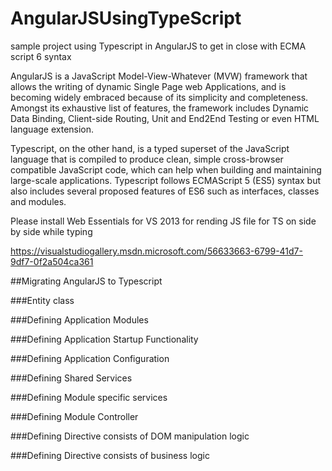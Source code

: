 # AngularJSUsingTypeScript
sample project using Typescript in AngularJS to get in close with ECMA script 6 syntax

AngularJS is a JavaScript Model-View-Whatever (MVW) framework that allows the writing of dynamic Single Page web 
Applications, and is becoming widely embraced because of its simplicity and completeness. Amongst its exhaustive list 
of features, the framework includes Dynamic Data Binding, Client-side Routing, Unit and End2End Testing or even HTML 
language extension.

Typescript, on the other hand, is a typed superset of the JavaScript language that is compiled to produce clean, simple 
cross-browser compatible JavaScript code, which can help when building and maintaining large-scale applications. 
Typescript follows ECMAScript 5 (ES5) syntax but also includes several proposed features of ES6 such as interfaces, 
classes and modules.

Please install Web Essentials for VS 2013 for rending JS file for TS on side by side while typing 

https://visualstudiogallery.msdn.microsoft.com/56633663-6799-41d7-9df7-0f2a504ca361

##Migrating AngularJS to Typescript

###Entity class



###Defining Application Modules 



###Defining Application Startup Functionality



###Defining Application Configuration



###Defining Shared Services



###Defining Module specific services



###Defining Module Controller



###Defining Directive consists of DOM manipulation logic



###Defining Directive consists of business logic



